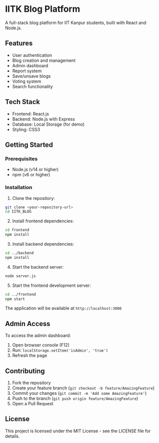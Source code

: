# IITK Blog Platform

A full-stack blog platform for IIT Kanpur students, built with React and Node.js.

## Features

- User authentication
- Blog creation and management
- Admin dashboard
- Report system
- Save/unsave blogs
- Voting system
- Search functionality

## Tech Stack

- Frontend: React.js
- Backend: Node.js with Express
- Database: Local Storage (for demo)
- Styling: CSS3

## Getting Started

### Prerequisites

- Node.js (v14 or higher)
- npm (v6 or higher)

### Installation

1. Clone the repository:
```bash
git clone <your-repository-url>
cd IITK_BLOG
```

2. Install frontend dependencies:
```bash
cd frontend
npm install
```

3. Install backend dependencies:
```bash
cd ../backend
npm install
```

4. Start the backend server:
```bash
node server.js
```

5. Start the frontend development server:
```bash
cd ../frontend
npm start
```

The application will be available at `http://localhost:3000`

## Admin Access

To access the admin dashboard:
1. Open browser console (F12)
2. Run: `localStorage.setItem('isAdmin', 'true')`
3. Refresh the page

## Contributing

1. Fork the repository
2. Create your feature branch (`git checkout -b feature/AmazingFeature`)
3. Commit your changes (`git commit -m 'Add some AmazingFeature'`)
4. Push to the branch (`git push origin feature/AmazingFeature`)
5. Open a Pull Request

## License

This project is licensed under the MIT License - see the LICENSE file for details. 